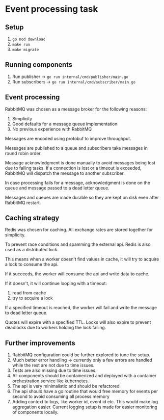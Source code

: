 # Event processing task
## Setup
1. `go mod download`
2. `make run`
3. `make migrate`

## Running components
1. Run publisher -> `go run internal/cmd/publisher/main.go`
2. Run subscribers -> `go run internal/cmd/subscriber/main.go`

## Event processing
RabbitMQ was chosen as a message broker for the following reasons:
1. Simplicity
2. Good defaults for a message queue implementation
3. No previous experience with RabbitMQ

Messages are encoded using protobuf to improve throughput.

Messages are published to a queue and subscribers take messages in round robin
order.

Message acknowledgment is done manually to avoid messages being lost due to
failing tasks. If a connection is lost or a timeout is exceeded, RabbitMQ will
dispatch the message to another subscriber.

In case processing fails for a message, acknowledgment is done on the queue and
message passed to a dead letter queue.

Messages and queues are made durable so they are kept on disk even after
RabbitMQ restart.

## Caching strategy
Redis was chosen for caching. All exchange rates are stored together for
simplicity.

To prevent race conditions and spamming the external api. Redis is also used as
a distributed lock.

This means when a worker doesn't find values in cache, it will try to acquire a
lock to consume the api.

If it succeeds, the worker will consume the api and write data to cache.

If it doesn't, it will continue looping with a timeout:
1. read from cache
2. try to acquire a lock

If a specified timeout is reached, the worker will fail and write the message to
dead letter queue.

Quotes will expire with a specified TTL.
Locks will also expire to prevent deadlocks due to workers holding the lock
failing.

## Further improvements
1. RabbitMQ configuration could be further explored to tune the setup.
2. Much better error handling -> currently only a few errors are handled while
   the rest are not due to time issues.
3. Tests are also missing due to time issues.
4. All components should be containerized and deployed with a container
   orchestration service like kubernetes.
5. The api is very minimalistic and should be refactored
6. The api should have a go routine that would free memory for events per second
   to avoid consuming all process memory
7. Adding context to logs, like worker id, event id etc. This would make log
   aggregation easier. Current logging setup is made for easier monitoring of
   components locally.
